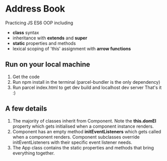 # Address Book

Practicing JS ES6 OOP including

- **class** syntax
- inheritance with **extends** and **super**
- **static** properties and methods
- lexical scoping of 'this' assignment with **arrow functions**

## Run on your local machine

1. Get the code
2. Run npm install in the terminal (parcel-bundler is the only dependency)
3. Run parcel index.html to get dev build and localhost dev server
   That's it :)

## A few details

1. The majority of classes inherit from Component. Note the **this.domEl** property which gets initialised when a component instance renders.
2. Component has an empty method **initEventListeners** which gets called when a component renders. Component subclasses override initEventListeners with their specific event listener needs.
3. The App class contains the static properties and methods that bring everything together.

